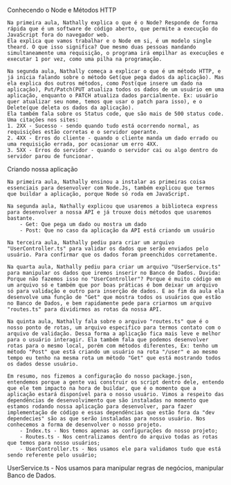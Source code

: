 Conhecendo o Node e Métodos HTTP

	Na primeira aula, Nathally explica o que é o Node? Responde de forma rápida que é um software de código aberto, que permite a execução do JavaScript fora do navegador web.
	Ela explica que vamos trabalhar e o Node em si, é um modelo single theard. O que isso significa? Que mesmo duas pessoas mandando simultaneamente uma requisição, o programa irá empilhar as execuções e executar 1 por vez, como uma pilha na programação.
	
	Na segunda aula, Nathally começa a explicar o que é um método HTTP, e já inicia falando sobre o método Get(que pega dados da aplicação). Mas ela explica dos outros métodos, como Post(que insere um dado na aplicação), Put/Patch(PUT atualiza todos os dados de um usuário em uma aplicação, enquanto o PATCH atualiza dados parcialmente. Ex: usuário quer atualizar seu nome, temos que usar o patch para isso), e o Delete(que deleta os dados da aplicação).
	Ela também fala sobre os Status code, que são mais de 500 status code.
	Uma citações nos sites:
	1. 2XX - Sucesso - sendo quando tudo está ocorrendo normal, as requisições estão corretas e o servidor operante.
	2. 4XX - Erros do cliente - quando o cliente manda um dado errado ou uma requisição errada, por ocasionar um erro 4XX.
	3. 5XX - Erros do servidor - quando o servidor cai ou algo dentro do servidor parou de funcionar.

Criando nossa aplicação 

	Na primeira aula, Nathally ensinou a instalar as primeiras coisa essenciais para desenvolver com Node.Js, também explicou que termos que buildar a aplicação, porque Node só roda em JavaScript.
	
	Na segunda aula, Nathally explicou que usaremos a biblioteca express para desenvolver a nossa API e já trouxe dois métodos que usaremos bastante.
		- Get: Que pega um dado ou mostra um dado
		- Post: Que no caso da aplicação da API está criando um usuário
	
	Na terceira aula, Nathally pediu para criar um arquivo "UserController.ts" para validar os dados que serão enviados pelo usuário. Para confirmar que os dados foram preenchidos corretamente.
	
	Na quarta aula, Nathally pediu para criar um arquivo "UserService.ts" para manipular os dados que iremos inserir no Banco de Dados. Duvida: Porque não fazemos isso no "UserController"? Porque é muito código em um arquivo só e também que por boas práticas é bom deixar um arquivo só para validação e outro para inserção de dados. E ao fim da aula ela desenvolve uma função de "Get" que mostra todos os usuários que estão no Banco de Dados, e bem rapidamente pede para criarmos um arquivo "routes.ts" para dividirmos as rotas da nossa API.
	
	Na quinta aula, Nathally fala sobre o arquivo "routes.ts" que é o nosso ponto de rotas, um arquivo especifico para termos contato com o arquivo de validação. Dessa forma a aplicação fica mais leve e melhor para o usuário interagir. Ela também fala que podemos desenvolver rotas para o mesmo local, porém com métodos diferentes, Ex: tenho um método "Post" que está criando um usuário na rota "/user" e ao mesmo tempo eu tenho na mesma rota um método "Get" que está mostrando todos os dados desse usuário. 
	
	Em resumo, nos fizemos a configuração do nosso package.json, entendemos porque a gente vai construir os script dentro dele, entendo que ele tem impacto na hora de buildar, que é o momento que a aplicação estará disponível para o nosso usuário. Vimos a respeito das dependências de desenvolvimento que são instaladas no momento que estamos rodando nossa aplicação para desenvolver, para fazer implementação de código e essas dependências que estão fora da "dev dependecies" são as que serão instaladas para nosso usuário. Nos conhecemos a forma de desenvolver o nosso projeto.
		- Index.ts - Nos temos apenas as configurações do nosso projeto;
		- Routes.ts - Nos centralizamos dentro do arquivo todas as rotas que temos para nosso usuários;
		- UserController.ts - Nos usamos ele para validamos tudo que está sendo referente pelo usuário;
UserService.ts - Nos usamos para manipular regras de negócios, manipular Banco de Dados.